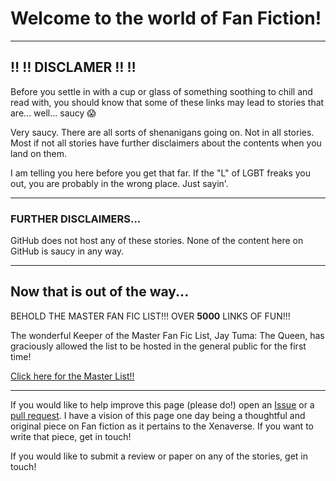 # Welcome to the world of Fan Fiction!
---
## :bangbang: :bangbang: DISCLAMER :bangbang: :bangbang:

Before you settle in with a cup or glass of something soothing to chill and read with, you should know that some of these links may lead to stories that are... well... saucy :scream:

Very saucy. There are all sorts of shenanigans going on. Not in all stories. Most if not all stories have further disclaimers about the contents when you land on them.

I am telling you here before you get that far. If the "L" of LGBT freaks you out, you are probably in the wrong place. Just sayin'.

---

### FURTHER DISCLAIMERS...

GitHub does not host any of these stories. None of the content here on GitHub is saucy in any way.

---

## Now that is out of the way...

BEHOLD THE MASTER FAN FIC LIST!!!  OVER **5000** LINKS OF FUN!!!

The wonderful Keeper of the Master Fan Fic List, Jay Tuma: The Queen, has graciously allowed the list to be hosted in the general public for the first time!

[Click here for the Master List!!](https://github.com/judelucien/xena-warrior-princess/blob/master/Fanfic/Master-Fanfic-List.md)

---

If you would like to help improve this page (please do!) open an [Issue](https://github.com/judelucien/issues) or a [pull request](https://github.com/judelucien/pulls). I have a vision of this page one day being a thoughtful and original piece on Fan fiction as it pertains to the Xenaverse. If you want to write that piece, get in touch!

If you would like to submit a review or paper on any of the stories, get in touch!
